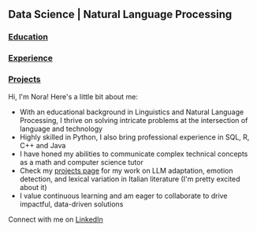 ## Data Science | Natural Language Processing

### [Education](https://ngoldfine.github.io/education/)
### [Experience](https://ngoldfine.github.io/experience/)
### [Projects](https://ngoldfine.github.io/projects/)

Hi, I'm Nora! Here's a little bit about me:
- With an educational background in Linguistics and Natural Language Processing, I thrive on solving intricate problems at the intersection of language and technology
- Highly skilled in Python, I also bring professional experience in SQL, R, C++ and Java
- I have honed my abilities to communicate complex technical concepts as a math and computer science tutor
- Check my [projects page](https://ngoldfine.github.io/projects/) for my work on LLM adaptation, emotion detection, and lexical variation in Italian literature (I'm pretty excited about it)
- I value continuous learning and am eager to collaborate to drive impactful, data-driven solutions

Connect with me on [LinkedIn](https://www.linkedin.com/in/nora-g-5860b92a1/)

